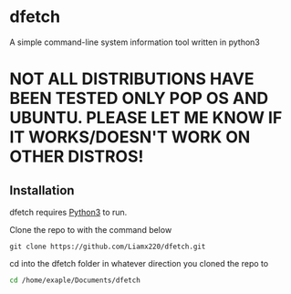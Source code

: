 # dfetch
A simple command-line system information tool written in python3

# NOT ALL DISTRIBUTIONS HAVE BEEN TESTED ONLY POP OS AND UBUNTU. PLEASE LET ME KNOW IF IT WORKS/DOESN'T WORK ON OTHER DISTROS!

## Installation
dfetch requires [Python3](https://www.python.org/) to run.

Clone the repo to with the command below
```git
git clone https://github.com/Liamx220/dfetch.git
```
cd into the dfetch folder in whatever direction you cloned the repo to
```sh
cd /home/exaple/Documents/dfetch
```


